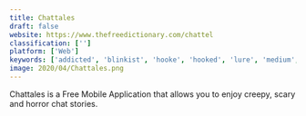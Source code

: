 ```yaml
---
title: Chattales
draft: false 
website: https://www.thefreedictionary.com/chattel
classification: ['']
platform: ['Web']
keywords: ['addicted', 'blinkist', 'hooke', 'hooked', 'lure', 'medium', 'mirakee', 'penana', 'penned', 'pocket_writers', 'radish', 'shorti', 'sweek', 'tap_by_wattpad', 'taptap', 'textingstory', 'wattpad', 'yarn']
image: 2020/04/Chattales.png
---
```

Chattales is a Free Mobile Application that allows you to enjoy creepy, scary and horror chat stories.